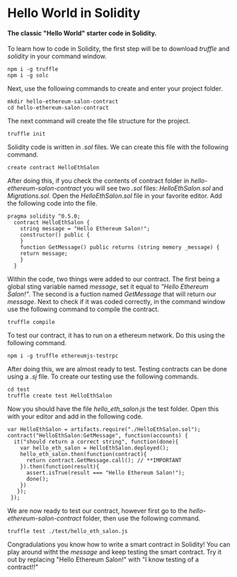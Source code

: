 # **Hello World in Solidity**
#### The classic "Hello World" starter code in Solidity.

To learn how to code in Solidity, the first step will be to download _truffle_ and _solidity_ in your command window.
```
npm i -g truffle
npm i -g solc
```
Next, use the following commands to create and enter your project folder.
```
mkdir hello-ethereum-salon-contract
cd hello-ethereum-salon-contract
```
The next command will create the file structure for the project.
```
truffle init
```
Solidity code is written in _.sol_ files. We can create this file with the following command.
```
create contract HelloEthSalon
```
After doing this, if you check the contents of contract folder in _hello-ethereum-salon-contract_ you will see two _.sol_ files: _HelloEthSalon.sol_ and _Migrations.sol_. Open the _HelloEthSalon.sol_ file in your favorite editor. Add the following code into the file.
```
pragma solidity ^0.5.0;
  contract HelloEthSalon {
    string message = "Hello Ethereum Salon!";
    constructor() public {
    }
    function GetMessage() public returns (string memory _message) {
    return message;
    }
  }
```
Within the code, two things were added to our contract. The first being a global sting variable named _message_, set it equal to _"Hello Ethereum Salon!"_. The second is a fuction named _GetMessage_ that will return our _message_. Next to check if it was coded correctly, in the command window use the following command to compile the contract.
```
truffle compile
```
To test our contract, it has to run on a ethereum network. Do this using the following command.
```
npm i -g truffle ethereumjs-testrpc
```
After doing this, we are almost ready to test. Testing contracts can be done using a _.sj_ file. To create our testing use the following commands.
```
cd test
truffle create test HelloEthSalon
```
Now you should have the file _hello_eth_salon.js_ the test folder. Open this with your editor and add in the following code.
```
var HelloEthSalon = artifacts.require("./HelloEthSalon.sol");
contract("HelloEthSalon:GetMessage", function(accounts) {
  it("should return a correct string", function(done){
    var hello_eth_salon = HelloEthSalon.deployed();
    hello_eth_salon.then(function(contract){
      return contract.GetMessage.call(); // **IMPORTANT
    }).then(function(result){
      assert.isTrue(result === "Hello Ethereum Salon!");
      done();
    })
   });
 });
 ```               
 We are now ready to test our contract, however first go to the _hello-ethereum-salon-contract_ folder, then use the following command.                
 ```
 truffle test ./test/hello_eth_salon.js
 ```
 Congradulations you know how to write a smart contract in Solidity!
You can play around witht the _message_ and keep testing the smart contract. Try it out by replacing "Hello Ethereum Salon!" with "I know testing of a contract!!"
